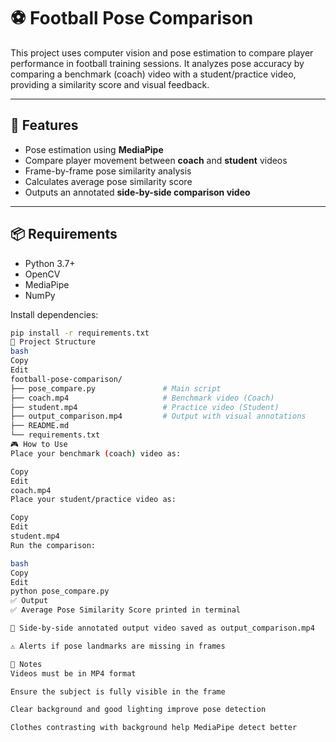# ⚽ Football Pose Comparison

This project uses computer vision and pose estimation to compare player performance in football training sessions. It analyzes pose accuracy by comparing a benchmark (coach) video with a student/practice video, providing a similarity score and visual feedback.

---

## 🚀 Features

- Pose estimation using **MediaPipe**
- Compare player movement between **coach** and **student** videos
- Frame-by-frame pose similarity analysis
- Calculates average pose similarity score
- Outputs an annotated **side-by-side comparison video**

---

## 📦 Requirements

- Python 3.7+
- OpenCV
- MediaPipe
- NumPy

Install dependencies:

```bash
pip install -r requirements.txt
📂 Project Structure
bash
Copy
Edit
football-pose-comparison/
├── pose_compare.py               # Main script
├── coach.mp4                     # Benchmark video (Coach)
├── student.mp4                   # Practice video (Student)
├── output_comparison.mp4         # Output with visual annotations
├── README.md
└── requirements.txt
🎮 How to Use
Place your benchmark (coach) video as:

Copy
Edit
coach.mp4
Place your student/practice video as:

Copy
Edit
student.mp4
Run the comparison:

bash
Copy
Edit
python pose_compare.py
✅ Output
✅ Average Pose Similarity Score printed in terminal

🎯 Side-by-side annotated output video saved as output_comparison.mp4

⚠️ Alerts if pose landmarks are missing in frames

📌 Notes
Videos must be in MP4 format

Ensure the subject is fully visible in the frame

Clear background and good lighting improve pose detection

Clothes contrasting with background help MediaPipe detect better


